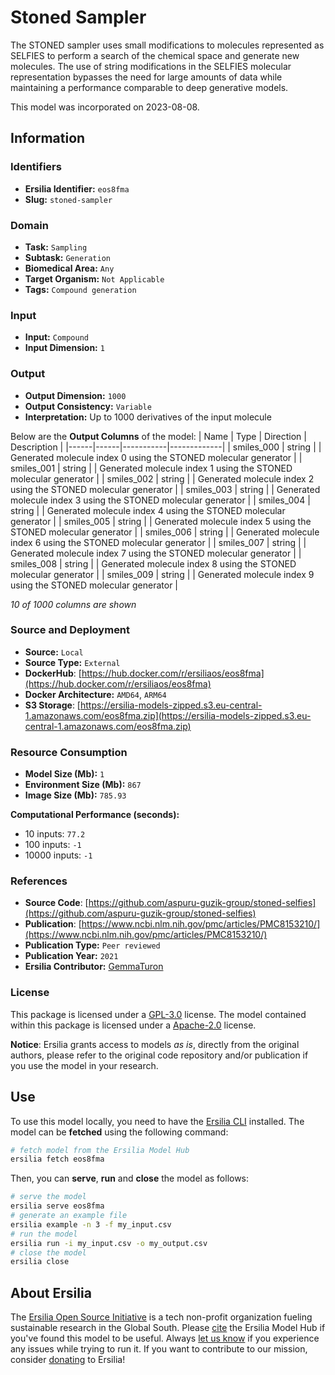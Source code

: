 # Stoned Sampler

The STONED sampler uses small modifications to molecules represented as SELFIES to perform a search of the chemical space and generate new molecules. The use of string modifications in the SELFIES molecular representation bypasses the need for large amounts of data while maintaining a performance comparable to deep generative models.

This model was incorporated on 2023-08-08.

## Information
### Identifiers
- **Ersilia Identifier:** `eos8fma`
- **Slug:** `stoned-sampler`

### Domain
- **Task:** `Sampling`
- **Subtask:** `Generation`
- **Biomedical Area:** `Any`
- **Target Organism:** `Not Applicable`
- **Tags:** `Compound generation`

### Input
- **Input:** `Compound`
- **Input Dimension:** `1`

### Output
- **Output Dimension:** `1000`
- **Output Consistency:** `Variable`
- **Interpretation:** Up to 1000 derivatives of the input molecule

Below are the **Output Columns** of the model:
| Name | Type | Direction | Description |
|------|------|-----------|-------------|
| smiles_000 | string |  | Generated molecule index 0 using the STONED molecular generator |
| smiles_001 | string |  | Generated molecule index 1 using the STONED molecular generator |
| smiles_002 | string |  | Generated molecule index 2 using the STONED molecular generator |
| smiles_003 | string |  | Generated molecule index 3 using the STONED molecular generator |
| smiles_004 | string |  | Generated molecule index 4 using the STONED molecular generator |
| smiles_005 | string |  | Generated molecule index 5 using the STONED molecular generator |
| smiles_006 | string |  | Generated molecule index 6 using the STONED molecular generator |
| smiles_007 | string |  | Generated molecule index 7 using the STONED molecular generator |
| smiles_008 | string |  | Generated molecule index 8 using the STONED molecular generator |
| smiles_009 | string |  | Generated molecule index 9 using the STONED molecular generator |

_10 of 1000 columns are shown_
### Source and Deployment
- **Source:** `Local`
- **Source Type:** `External`
- **DockerHub**: [https://hub.docker.com/r/ersiliaos/eos8fma](https://hub.docker.com/r/ersiliaos/eos8fma)
- **Docker Architecture:** `AMD64`, `ARM64`
- **S3 Storage**: [https://ersilia-models-zipped.s3.eu-central-1.amazonaws.com/eos8fma.zip](https://ersilia-models-zipped.s3.eu-central-1.amazonaws.com/eos8fma.zip)

### Resource Consumption
- **Model Size (Mb):** `1`
- **Environment Size (Mb):** `867`
- **Image Size (Mb):** `785.93`

**Computational Performance (seconds):**
- 10 inputs: `77.2`
- 100 inputs: `-1`
- 10000 inputs: `-1`

### References
- **Source Code**: [https://github.com/aspuru-guzik-group/stoned-selfies](https://github.com/aspuru-guzik-group/stoned-selfies)
- **Publication**: [https://www.ncbi.nlm.nih.gov/pmc/articles/PMC8153210/](https://www.ncbi.nlm.nih.gov/pmc/articles/PMC8153210/)
- **Publication Type:** `Peer reviewed`
- **Publication Year:** `2021`
- **Ersilia Contributor:** [GemmaTuron](https://github.com/GemmaTuron)

### License
This package is licensed under a [GPL-3.0](https://github.com/ersilia-os/ersilia/blob/master/LICENSE) license. The model contained within this package is licensed under a [Apache-2.0](LICENSE) license.

**Notice**: Ersilia grants access to models _as is_, directly from the original authors, please refer to the original code repository and/or publication if you use the model in your research.


## Use
To use this model locally, you need to have the [Ersilia CLI](https://github.com/ersilia-os/ersilia) installed.
The model can be **fetched** using the following command:
```bash
# fetch model from the Ersilia Model Hub
ersilia fetch eos8fma
```
Then, you can **serve**, **run** and **close** the model as follows:
```bash
# serve the model
ersilia serve eos8fma
# generate an example file
ersilia example -n 3 -f my_input.csv
# run the model
ersilia run -i my_input.csv -o my_output.csv
# close the model
ersilia close
```

## About Ersilia
The [Ersilia Open Source Initiative](https://ersilia.io) is a tech non-profit organization fueling sustainable research in the Global South.
Please [cite](https://github.com/ersilia-os/ersilia/blob/master/CITATION.cff) the Ersilia Model Hub if you've found this model to be useful. Always [let us know](https://github.com/ersilia-os/ersilia/issues) if you experience any issues while trying to run it.
If you want to contribute to our mission, consider [donating](https://www.ersilia.io/donate) to Ersilia!

